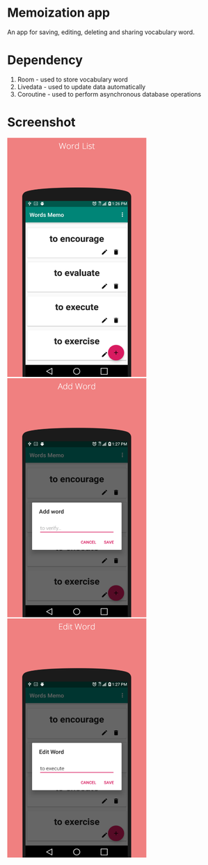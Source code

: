 # Memoization app

An app for saving, editing, deleting and sharing vocabulary word.

# Dependency
1. Room - used to store vocabulary word
2. Livedata - used to update data automatically
3. Coroutine - used to perform asynchronous database operations 

# Screenshot
<img src="https://github.com/marceand/memoapp/blob/develop/screenshot/word_list.png" width="320" height="550">

<img src="https://github.com/marceand/memoapp/blob/develop/screenshot/add_word.png" width="320" height="550">

<img src="https://github.com/marceand/memoapp/blob/develop/screenshot/edit_word.png" width="320" height="550">


